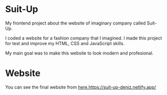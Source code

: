 # Suit-Up
My frontend project about the website of imaginary company called Suit-Up.

I coded a website for a fashion company that I imagined. I made this project for test and improve my HTML, CSS and JavaScript skills.

My main goal was to make this website to look modern and profesional.

# Website
You can see the final website from [here.](https://suit-up-deniz.netlify.app/)https://suit-up-deniz.netlify.app/
